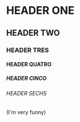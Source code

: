 # HEADER ONE
## HEADER TWO
### HEADER TRES
#### HEADER QUATRO
##### HEADER CINCO
###### HEADER SECHS
(I'm very funny)
